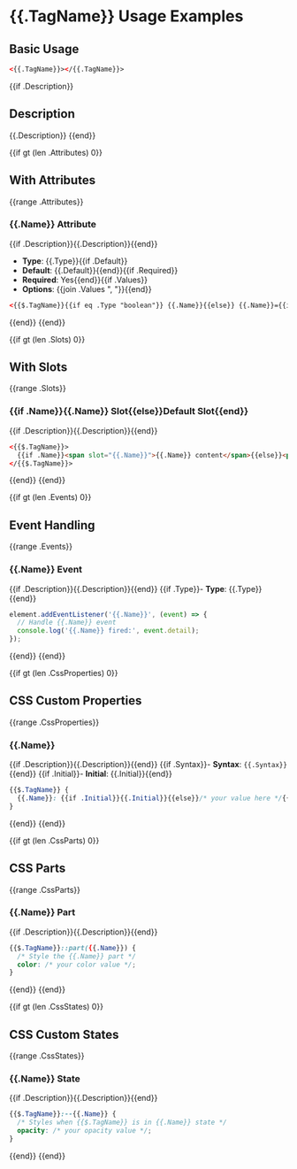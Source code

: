 # {{.TagName}} Usage Examples

## Basic Usage
```html
<{{.TagName}}></{{.TagName}}>
```

{{if .Description}}
## Description
{{.Description}}
{{end}}

{{if gt (len .Attributes) 0}}
## With Attributes
{{range .Attributes}}
### {{.Name}} Attribute
{{if .Description}}{{.Description}}{{end}}
- **Type**: {{.Type}}{{if .Default}}
- **Default**: {{.Default}}{{end}}{{if .Required}}
- **Required**: Yes{{end}}{{if .Values}}
- **Options**: {{join .Values ", "}}{{end}}

```html
<{{$.TagName}}{{if eq .Type "boolean"}} {{.Name}}{{else}} {{.Name}}={{if .Default}}{{.Default}}{{else}}"{{if .Values}}{{index .Values 0}}{{else}}{{.Type}}"{{end}}{{end}}{{end}}></{{$.TagName}}>
```
{{end}}
{{end}}

{{if gt (len .Slots) 0}}
## With Slots
{{range .Slots}}
### {{if .Name}}{{.Name}} Slot{{else}}Default Slot{{end}}
{{if .Description}}{{.Description}}{{end}}

```html
<{{$.TagName}}>
  {{if .Name}}<span slot="{{.Name}}">{{.Name}} content</span>{{else}}<p>Default slot content</p>{{end}}
</{{$.TagName}}>
```
{{end}}
{{end}}

{{if gt (len .Events) 0}}
## Event Handling
{{range .Events}}
### {{.Name}} Event
{{if .Description}}{{.Description}}{{end}}
{{if .Type}}- **Type**: {{.Type}}{{end}}

```javascript
element.addEventListener('{{.Name}}', (event) => {
  // Handle {{.Name}} event
  console.log('{{.Name}} fired:', event.detail);
});
```
{{end}}
{{end}}

{{if gt (len .CssProperties) 0}}
## CSS Custom Properties
{{range .CssProperties}}
### {{.Name}}
{{if .Description}}{{.Description}}{{end}}
{{if .Syntax}}- **Syntax**: `{{.Syntax}}`{{end}}
{{if .Initial}}- **Initial**: {{.Initial}}{{end}}

```css
{{$.TagName}} {
  {{.Name}}: {{if .Initial}}{{.Initial}}{{else}}/* your value here */{{end}};
}
```
{{end}}
{{end}}

{{if gt (len .CssParts) 0}}
## CSS Parts
{{range .CssParts}}
### {{.Name}} Part
{{if .Description}}{{.Description}}{{end}}

```css
{{$.TagName}}::part({{.Name}}) {
  /* Style the {{.Name}} part */
  color: /* your color value */;
}
```
{{end}}
{{end}}

{{if gt (len .CssStates) 0}}
## CSS Custom States
{{range .CssStates}}
### {{.Name}} State
{{if .Description}}{{.Description}}{{end}}

```css
{{$.TagName}}:--{{.Name}} {
  /* Styles when {{$.TagName}} is in {{.Name}} state */
  opacity: /* your opacity value */;
}
```
{{end}}
{{end}}